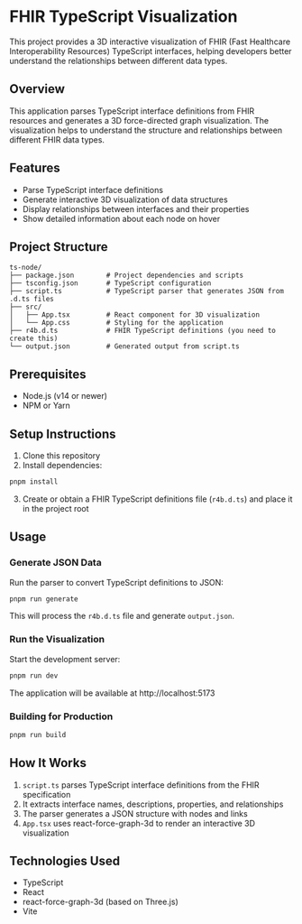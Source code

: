 # FHIR TypeScript Visualization

This project provides a 3D interactive visualization of FHIR (Fast Healthcare Interoperability Resources) TypeScript interfaces, helping developers better understand the relationships between different data types.

## Overview

This application parses TypeScript interface definitions from FHIR resources and generates a 3D force-directed graph visualization. The visualization helps to understand the structure and relationships between different FHIR data types.

## Features

- Parse TypeScript interface definitions
- Generate interactive 3D visualization of data structures
- Display relationships between interfaces and their properties
- Show detailed information about each node on hover

## Project Structure

```
ts-node/
├── package.json        # Project dependencies and scripts
├── tsconfig.json       # TypeScript configuration
├── script.ts           # TypeScript parser that generates JSON from .d.ts files
├── src/
│   ├── App.tsx         # React component for 3D visualization
│   └── App.css         # Styling for the application
├── r4b.d.ts            # FHIR TypeScript definitions (you need to create this)
└── output.json         # Generated output from script.ts
```

## Prerequisites

- Node.js (v14 or newer)
- NPM or Yarn

## Setup Instructions

1. Clone this repository
2. Install dependencies:

```bash
pnpm install
```

3. Create or obtain a FHIR TypeScript definitions file (`r4b.d.ts`) and place it in the project root

## Usage

### Generate JSON Data

Run the parser to convert TypeScript definitions to JSON:

```bash
pnpm run generate
```

This will process the `r4b.d.ts` file and generate `output.json`.

### Run the Visualization

Start the development server:

```bash
pnpm run dev
```

The application will be available at http://localhost:5173

### Building for Production

```bash
pnpm run build
```

## How It Works

1. `script.ts` parses TypeScript interface definitions from the FHIR specification
2. It extracts interface names, descriptions, properties, and relationships
3. The parser generates a JSON structure with nodes and links
4. `App.tsx` uses react-force-graph-3d to render an interactive 3D visualization

## Technologies Used

- TypeScript
- React
- react-force-graph-3d (based on Three.js)
- Vite
